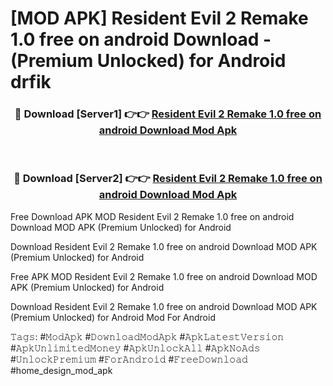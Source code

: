 # [MOD APK] Resident Evil 2 Remake 1.0 free on android Download - (Premium Unlocked) for Android drfik



<div align="center">
<h3>🔴 Download [Server1] 👉👉 <a href="https://momento.my/?title=Resident_Evil_2_Remake_1.0_free_on_android_Download">Resident Evil 2 Remake 1.0 free on android Download Mod Apk</a></h3><br>

<h3>🔴 Download [Server2] 👉👉 <a href="https://momento.my/?title=Resident_Evil_2_Remake_1.0_free_on_android_Download">Resident Evil 2 Remake 1.0 free on android Download Mod Apk</a></h3>
</div>



Free Download APK MOD Resident Evil 2 Remake 1.0 free on android Download MOD APK (Premium Unlocked) for Android

Download Resident Evil 2 Remake 1.0 free on android Download MOD APK (Premium Unlocked) for Android

Free APK MOD Resident Evil 2 Remake 1.0 free on android Download MOD APK (Premium Unlocked) for Android

Download Resident Evil 2 Remake 1.0 free on android Download MOD APK (Premium Unlocked) for Android Mod For Android

𝚃𝚊𝚐𝚜: #𝙼𝚘𝚍𝙰𝚙𝚔 #𝙳𝚘𝚠𝚗𝚕𝚘𝚊𝚍𝙼𝚘𝚍𝙰𝚙𝚔 #𝙰𝚙𝚔𝙻𝚊𝚝𝚎𝚜𝚝𝚅𝚎𝚛𝚜𝚒𝚘𝚗 #𝙰𝚙𝚔𝚄𝚗𝚕𝚒𝚖𝚒𝚝𝚎𝚍𝙼𝚘𝚗𝚎𝚢 #𝙰𝚙𝚔𝚄𝚗𝚕𝚘𝚌𝚔𝙰𝚕𝚕 #𝙰𝚙𝚔𝙽𝚘𝙰𝚍𝚜 #𝚄𝚗𝚕𝚘𝚌𝚔𝙿𝚛𝚎𝚖𝚒𝚞𝚖 #𝙵𝚘𝚛𝙰𝚗𝚍𝚛𝚘𝚒𝚍 #𝙵𝚛𝚎𝚎𝙳𝚘𝚠𝚗𝚕𝚘𝚊𝚍 #home_design_mod_apk
